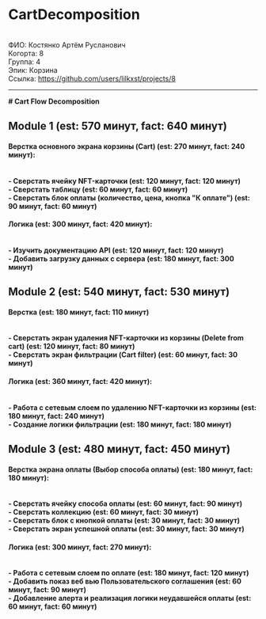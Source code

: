 # CartDecomposition
<br /> ФИО: Костянко Артём Русланович
<br /> Когорта: 8
<br /> Группа: 4
<br /> Эпик: Корзина
<br /> Ссылка: https://github.com/users/lilkxst/projects/8

<hr>
<b>
# Cart Flow Decomposition

 ## Module 1 (est: 570 минут, fact: 640 минут)
 
 #### Верстка основного экрана корзины (Cart) (est: 270 минут, fact: 240 минут):
 <br /> - Сверстать ячейку NFT-карточки (est: 120 минут, fact: 120 минут)
 <br /> - Сверстать таблицу (est: 60 минут, fact: 60 минут)
 <br /> - Сверстать блок оплаты (количество, цена, кнопка "К оплате") (est: 90 минут, fact: 60 минут)
 
 #### Логика (est: 300 минут, fact: 420 минут):
 <br /> - Изучить документацию API (est: 120 минут, fact: 120 минут)
 <br /> - Добавить загрузку данных с сервера (est: 180 минут, fact: 300 минут)
 
 ## Module 2 (est: 540 минут, fact: 530 минут)
 
 #### Верстка (est: 180 минут, fact: 110 минут)
 <br /> - Сверстать экран удаления NFT-карточки из корзины (Delete from cart) (est: 120 минут, fact: 80 минут)
 <br /> - Сверстать экран фильтрации (Cart filter) (est: 60 минут, fact: 30 минут)
 
 #### Логика (est: 360 минут, fact: 420 минут):
 <br /> - Работа с сетевым слоем по удалению NFT-карточки из корзины (est: 180 минут, fact: 240 минут)
 <br /> - Создание логики фильтрации (est: 180 минут, fact: 180 минут)
 
 ## Module 3 (est: 480 минут, fact: 450 минут)
 
 #### Верстка экрана оплаты (Выбор способа оплаты) (est: 180 минут, fact: 180 минут):
 <br /> - Сверстать ячейку способа оплаты (est: 60 минут, fact: 90 минут)
 <br /> - Сверстать коллекцию (est: 60 минут, fact: 30 минут)
 <br /> - Сверстать блок с кнопкой оплаты (est: 30 минут, fact: 30 минут)
 <br /> - Сверстать экран успешной оплаты (est: 30 минут, fact: 30 минут)
 
 #### Логика (est: 300 минут, fact: 270 минут):
 <br /> - Работа с сетевым слоем по оплате (est: 180 минут, fact: 120 минут)
 <br /> - Добавить показ веб вью Пользовательского соглашения (est: 60 минут, fact: 90 минут)
 <br /> - Добавление алерта и реализация логики неудавшейся оплаты (est: 60 минут, fact: 60 минут)

